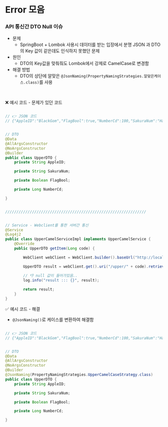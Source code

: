 # Error 모음

### API 통신간 DTO Null 이슈
- 문제
  - SpringBoot + Lombok 사용시 데이터를 받는 입장에서 분명 JSON 과 DTO의 Key 값이 같은데도 인식하지 못했던 문제
- 원인
  - DTO의 Key값을 맞춰줘도 Lombok에서 강제로 CamelCase로 변경함
- 해결 방법
  - DTO의 상단에 알맞은 `@JsonNaming(PropertyNamingStrategies.알맞은케이스.class)`를 사용
  
<br/>

❌ 예시 코드 - 문제가 있던 코드 
```java

// 👉 JSON 코드
// {"AppleID":"BlackGom","FlagBool":true,"NumberCd":100,"SakuraNum":"Hahahah100"}


// DTO
@Data
@AllArgsConstructor
@NoArgsConstructor
@Builder
public class UpperDTO {
    private String AppleID;

    private String SakuraNum;

    private Boolean FlagBool;

    private Long NumberCd;

}


///////////////////////////////////////////////////////////////


// Service - Webclient를 통한 서버간 통신
@Service
@Log4j2
public class UpperCamelServiceImpl implements UpperCamelService {
    @Override
    public UpperDTO getItem(Long code) {

        WebClient webClient = WebClient.builder().baseUrl("http://localhost:8080").build();

        UpperDTO result = webClient.get().uri("/upper/" + code).retrieve().bodyToMono(UpperDTO.class).block();

        // 👎 null 값이 들어가있음..
        log.info("result ::: {}", result);
        
        return result;
    }
}

```


✅ 예시 코드 - 해결
- `@JsonNaming()`로 케이스를 변환하여 해결함
```java

// 👉 JSON 코드
// {"AppleID":"BlackGom","FlagBool":true,"NumberCd":100,"SakuraNum":"Hahahah100"}


// DTO
@Data
@AllArgsConstructor
@NoArgsConstructor
@Builder
@JsonNaming(PropertyNamingStrategies.UpperCamelCaseStrategy.class)
public class UpperDTO {
    private String AppleID;

    private String SakuraNum;

    private Boolean FlagBool;

    private Long NumberCd;

}

```